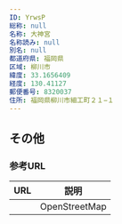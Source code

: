 ```yaml
---
ID: YrwsP
総称: null
名称: 大神宮
名称読み: null
別名: null
都道府県: 福岡県
区域: 柳川市
緯度: 33.1656409
経度: 130.41127
郵便番号: 8320037
住所: 福岡県柳川市細工町２１−１
---
```


## その他

### 参考URL

| URL | 説明          |
| --- | ------------- |
|     | OpenStreetMap |
